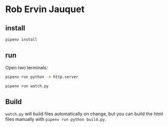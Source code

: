 # Rob Ervin Jauquet

## install

```bash
pipenv install
```

## run

Open two terminals:

```bash
pipenv run python -m http.server
```

```bash
pipenv run watch.py
```

## Build

`watch.py` will build files automatically on change, but you can build the html files manually with `pipenv run python build.py`.
